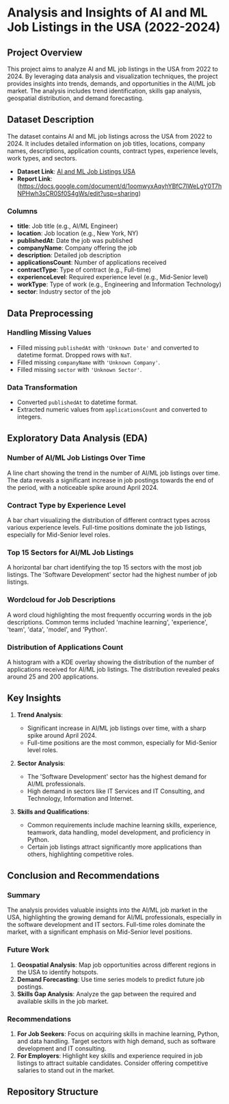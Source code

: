 # Analysis and Insights of AI and ML Job Listings in the USA (2022-2024)

## Project Overview

This project aims to analyze AI and ML job listings in the USA from 2022 to 2024. By leveraging data analysis and visualization techniques, the project provides insights into trends, demands, and opportunities in the AI/ML job market. The analysis includes trend identification, skills gap analysis, geospatial distribution, and demand forecasting.

## Dataset Description

The dataset contains AI and ML job listings across the USA from 2022 to 2024. It includes detailed information on job titles, locations, company names, descriptions, application counts, contract types, experience levels, work types, and sectors.

- **Dataset Link**: [AI and ML Job Listings USA](https://www.kaggle.com/datasets/kanchana1990/ai-and-ml-job-listings-usa)
- **Report Link**: (https://docs.google.com/document/d/1oomwyxAqyhYBfC7lWeLgY0T7hNPHwh3sCR0Sf0S4gWs/edit?usp=sharing)

### Columns

- **title**: Job title (e.g., AI/ML Engineer)
- **location**: Job location (e.g., New York, NY)
- **publishedAt**: Date the job was published
- **companyName**: Company offering the job
- **description**: Detailed job description
- **applicationsCount**: Number of applications received
- **contractType**: Type of contract (e.g., Full-time)
- **experienceLevel**: Required experience level (e.g., Mid-Senior level)
- **workType**: Type of work (e.g., Engineering and Information Technology)
- **sector**: Industry sector of the job

## Data Preprocessing

### Handling Missing Values

- Filled missing `publishedAt` with `'Unknown Date'` and converted to datetime format. Dropped rows with `NaT`.
- Filled missing `companyName` with `'Unknown Company'`.
- Filled missing `sector` with `'Unknown Sector'`.

### Data Transformation

- Converted `publishedAt` to datetime format.
- Extracted numeric values from `applicationsCount` and converted to integers.

## Exploratory Data Analysis (EDA)

### Number of AI/ML Job Listings Over Time

A line chart showing the trend in the number of AI/ML job listings over time. The data reveals a significant increase in job postings towards the end of the period, with a noticeable spike around April 2024.

### Contract Type by Experience Level

A bar chart visualizing the distribution of different contract types across various experience levels. Full-time positions dominate the job listings, especially for Mid-Senior level roles.

### Top 15 Sectors for AI/ML Job Listings

A horizontal bar chart identifying the top 15 sectors with the most job listings. The 'Software Development' sector had the highest number of job listings.

### Wordcloud for Job Descriptions

A word cloud highlighting the most frequently occurring words in the job descriptions. Common terms included 'machine learning', 'experience', 'team', 'data', 'model', and 'Python'.

### Distribution of Applications Count

A histogram with a KDE overlay showing the distribution of the number of applications received for AI/ML job listings. The distribution revealed peaks around 25 and 200 applications.

## Key Insights

1. **Trend Analysis**:
   - Significant increase in AI/ML job listings over time, with a sharp spike around April 2024.
   - Full-time positions are the most common, especially for Mid-Senior level roles.

2. **Sector Analysis**:
   - The 'Software Development' sector has the highest demand for AI/ML professionals.
   - High demand in sectors like IT Services and IT Consulting, and Technology, Information and Internet.

3. **Skills and Qualifications**:
   - Common requirements include machine learning skills, experience, teamwork, data handling, model development, and proficiency in Python.
   - Certain job listings attract significantly more applications than others, highlighting competitive roles.

## Conclusion and Recommendations

### Summary

The analysis provides valuable insights into the AI/ML job market in the USA, highlighting the growing demand for AI/ML professionals, especially in the software development and IT sectors. Full-time roles dominate the market, with a significant emphasis on Mid-Senior level positions.

### Future Work

1. **Geospatial Analysis**: Map job opportunities across different regions in the USA to identify hotspots.
2. **Demand Forecasting**: Use time series models to predict future job postings.
3. **Skills Gap Analysis**: Analyze the gap between the required and available skills in the job market.

### Recommendations

1. **For Job Seekers**: Focus on acquiring skills in machine learning, Python, and data handling. Target sectors with high demand, such as software development and IT consulting.
2. **For Employers**: Highlight key skills and experience required in job listings to attract suitable candidates. Consider offering competitive salaries to stand out in the market.

## Repository Structure

